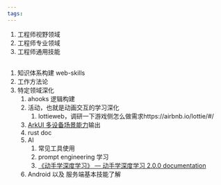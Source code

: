 ```yaml
---
tags:
---
```

1. 工程师视野领域
2. 工程师专业领域
3. 工程师通用技能
## 

1. 知识体系构建 web-skills
2. 工作方法论
3. 特定领域深化
    1. ahooks 逻辑构建
    2. 活动，也就是动画交互的学习深化
        1. lottieweb，调研一下游戏侧怎么做需求https://airbnb.io/lottie/#/
    3. [ArkUI 多设备场景能力](https://xiaomi.f.mioffice.cn/wiki/EESiwlXb9isjjLkxwkKkX6I64dg)输出
    4. rust doc
    5. AI
        1. 常见工具使用  
        2. prompt engineering 学习
        3. [《动手学深度学习》 — 动手学深度学习 2.0.0 documentation](https://zh.d2l.ai/)
    6. Android 以及 服务端基本技能了解